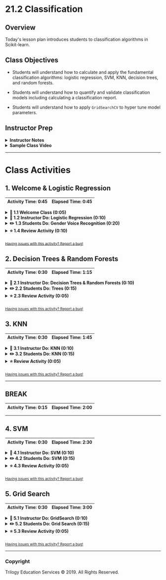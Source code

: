 # 21.2 Classification

## Overview

Today's lesson plan introduces students to classification algorithms in Scikit-learn.

## Class Objectives

* Students will understand how to calculate and apply the fundamental classification algorithms: logistic regression, SVM, KNN, decision trees, and random forests.

* Students will understand how to quantify and validate classification models including calculating a classification report.

* Students will understand how to apply `GridSearchCV` to hyper tune model parameters.

## Instructor Prep

<details>
  <summary><strong>Instructor Notes</summary></strong>

* Today's class introduces students to a variety of classification and clustering algorithms within the Sklearn ecosystem.

* Today's material should be exciting. Several algorithms are covered conceptually and then applied to a real dataset. The variety of algorithms should keep students engaged while the common dataset provides a thread that ties everything together.

* Today's class transitions from regression analysis to classification and clustering. Students will learn several algorithms conceptually and then apply those algorithms to a common dataset. This allows students to focus on the algorithms and the subtle performance differences rather than with data preprocessing. Students will learn how to generate classification reports to compare model performance and how to tune hyper parameters to optimize their models.

* Please reference our [Student FAQ](../../../05-Instructor-Resources/README.md#unit-21-machine-learning) for answers to questions frequently asked by students of this program. If you have any recommendations for additional questions, feel free to log an issue or a pull request with your desired additions.

* Have your TAs refer to the [Time Tracker](TimeTracker.xlsx) to stay on track.

* Lastly, as a reminder these slideshows are for instructor use only - when distributing slides to students, please first export the slides to a PDF file. You may then distribute the PDF file through Slack.

</details>

<details>
  <summary><strong>Sample Class Video</summary></strong>

* To view an example class lecture visit (Note video may not reflect latest lesson plan): [Class Video](https://codingbootcamp.hosted.panopto.com/Panopto/Pages/Viewer.aspx?id=a7866f95-550e-47da-a107-a89401847672)

</details>

- - -
# Class Activities

## 1. Welcome & Logistic Regression

| Activity Time:       0:45 |  Elapsed Time:       0:45 |
|---------------------------|---------------------------|

<details>
  <summary><strong> 📣 1.1 Welcome Class (0:05)</summary></strong>

* Explain that today's class will focus on classification.

* Remind students that classification is the prediction of discrete outputs or labels.

</details>

<details>
  <summary><strong> 📣 1.2 Instructor Do: Logistic Regression (0:10)</summary></strong>

* **File**: [Ins_Logistic_Regression.ipynb](Activities/01-Ins_Logistic_Regression/Solved/Ins_Logistic_Regression.ipynb)

* Walk through the [slideshow](https://docs.google.com/presentation/d/13i1tjdEfJ1NnN1_FviXnVomDavqhdZEBBcxSbb99Y0o) and highlight the following points:

  * Logistic Regression is a statistical method for predicting binary outcomes from data. With linear regression, our linear model may provide a numerical output such as age. With logistic regression, the numerical value for age could be translated to a probability between 0 and 1. This discrete output could then be labeled as "young" vs "old".

    ![logistic-regression.png](Images/logistic-regression.png)

  * Logistic regression is calculated by applying an activation function as the final step to our linear model. This transforms a numerical range to a bounded probability between 0 and 1.

  * We can use logistic regression to predict which category or class a new data point should have.

    ![logistic_1.png](Images/logistic_1.png)
    ![logistic_2.png](Images/logistic_2.png)
    ![logistic_3.png](Images/logistic_3.png)

* After presenting the slideshow, open the Jupyter notebook and walk through the Scikit-Learn implementation for logistic regression.

  * Explain that we can use the `make_blobs` function to generate two different groups (classes) of data. We can then apply logistic regression to determine if new data points belong to the purple group or the yellow group.

    ![make-blobs.png](Images/make-blobs.png)

  * We create our model using the `LogisticRegression` class from Sklearn.

    ![logistic-regression-model.png](Images/logistic-regression-model.png)

  * Then we fit (train) the model using our training data.

    ![train-logistic-model.png](Images/train-logistic-model.png)

  * And validate it using the test data.

    ![test-logistic-model.png](Images/test-logistic-model.png)

  * And finally, we can make predictions.

    ![new-data.png](Images/new-data.png)

    ![predicted-class.png](Images/predicted-class.png)

</details>

<details>
  <summary><strong> ✏️ 1.3 Students Do: Gender Voice Recognition (0:20)</strong></summary>

* **File**: [Stu_Voice_Recognition.ipynb](Activities/02-Stu_Voice_Recognition/Unsolved/Stu_Voice_Recognition.ipynb)

</details>

<details>
  <summary><strong> ⭐ 1.4 Review Activity (0:10)</strong></summary>

* Walk through the [solution](Activities/02-Stu_Voice_Recognition/Solved/Stu_Voice_Recognition.ipynb) and highlight the following:

  * Remind students that logistic regression is used to predict categories or labels.

  * Explain that we will perform logistic regression to our dataset in order to predict the label `male` or `female`.

  * Show the prediction results for at least 10 of the test data samples. The output labels will be `male` or `female`.

    ![gender-predictions.png](Images/gender-predictions.png)

</details>

<sub>[Having issues with this activity? Report a bug!](https://bit.ly/2VfFqy7)</sub>

## 2. Decision Trees & Random Forests

| Activity Time:       0:30 |  Elapsed Time:       1:15 |
|---------------------------|---------------------------|

<details>
  <summary><strong> 📣 2.1 Instructor Do: Decision Trees & Random Forests (0:10)</summary></strong>

* **File**: [Ins_Trees.ipynb](Activities/03-Ins_Trees/Solved/Ins_Decision_Trees.ipynb)

* Walk through the [slideshow](https://docs.google.com/presentation/d/1gWVYKPP0ZyRWN7hpeNTdZxkKdlRX8UdI5Kzw-aOVG40) (Slides 1-5) and highlight the following points about Decision Trees:

  * Decision Trees encode a series of True/False questions that can be interpreted as if-else statements

    ![decision-tree.png](Images/decision-tree.png)

    ![dtree-ifelse.png](Images/dtree-ifelse.png)

  * Decision trees have a depth: the number of `if-else` statements encountered before making a decision.

  * Decision trees can become very complex and very deep, depending on how many questions have to be answered. Deep and complex trees tend to overfit to the data and do not generalize well.

    ![tree.png](Images/tree.png)

* Next, cover the slide (Slide 6) on Random Forests and highlight the following points:

  * Instead of one large, complex tree, you use many small and simple decision trees and average their outputs.

  * These simple trees are created by randomly sampling the data and creating a decision tree for only that small portion of data. This is known as a **weak classifier** because it is only trained on a small piece of the original data and by itself is only slightly better than a random guess. However, many "slightly better than average" small decision trees can be combined to create a **strong classifier**, which has much better decision making power.

  * Another benefit to this algorithm is that it is robust against overfitting. This is because all of those weak classifiers are trained on different pieces of the data.

    ![random-forest.png](Images/random-forest.png)

* After presenting the slideshow, open the Jupyter notebook and walk through the Scikit-Learn implementation for a decision tree.

* If you are able to successfully install `graphviz` and `pydotplus` open the Decision Tree Jupyter notebook [here](Extra_Content/Ins_Decision_Trees_Graphviz.ipynb) from the `Extra_Content` folder.

* If you are not able to successfully install `graphviz` and `pydotplus` open the `iris.png` image below.

* Whether using the Jupyter notbook or the PNG file, show how each node in the tree attempts to split the data based on some criteria of the input data. The top of the tree will be the decision point that makes the biggest split. Each sub-node makes a finer and finer grain decision as the depth increases.

  ![iris.png](Images/iris.png)

* Point out that the training phase of the decision tree algorithm learns which features best split the data.

* Explain a byproduct of the Random Forest algorithm is a ranking of feature importance (i.e. which features have the most impact on the decision).

* Show that Scikit-Learn provides an attribute called `feature_importances_`, where you can see which features were the most significant.

  ```python
  sorted(zip(rf.feature_importances_, iris.feature_names), reverse=True)
  ```

</details>

<details>
  <summary><strong> ✏️ 2.2 Students Do: Trees (0:15)</strong></summary>

* **File**: [Stu_Trees.ipynb](Activities/04-Stu_Trees/Unsolved/Stu_Trees.ipynb)

</details>

<details>
  <summary><strong> ⭐ 2.3 Review Activity (0:05)</strong></summary>

* Walk students through the [solution](Activities/04-Stu_Trees/Solved/Stu_Trees.ipynb) and highlight the following:

  * In this activity, the model accuracy is low and the complexity is high. Show the diagram of the decision tree and explain that this tree may be too complex to generalize to other diabetes datasets.

    ![tree.png](Images/tree.png)

  * The accuracy improves slightly when using a random forest classifier. Change the number of estimators in the random forest model and re-compute the score to show how it changes.

    ![nestimators.png](Images/nestimators.png)

</details>

<sub>[Having issues with this activity? Report a bug!](hhttps://bit.ly/39Tfn5l)</sub>

## 3. KNN

| Activity Time:       0:30 |  Elapsed Time:      1:45  |
|---------------------------|---------------------------|

<details>
  <summary><strong> 📣 3.1 Instructor Do: KNN (0:10)</strong></summary>

* **File**: [Ins_K_Nearest_Neighbors.ipynb](Activities/05-Ins_KNN/Solved/Ins_K_Nearest_Neighbors.ipynb)

* Walk through the [slideshow](https://docs.google.com/presentation/d/1qPXEsZ13syOZQz_D_q83yGGlXC8jhIu-NZ8d6EXIaYE) and highlight the following points:

  * The KNN algorithm is a simple, yet robust machine learning algorithm. It can be used for both regression and classification. However, it is typically used for classification.

  * Walk through the examples provided and show how K changes the classification. Be sure to point out that we use odd numbers for k so that there isn't a tie between neighboring points.

    ![k1.png](Images/k1.png)

    ![k3.png](Images/k3.png)

    ![k5.png](Images/k5.png)

    ![k7.png](Images/k7.png)

  * Finally, explain that the `k` for KNN is often calculated computationally with a loop.

* After presenting the slideshow, open the Jupyter notebook and walk through the Scikit-Learn implementation for K Nearest Neighbor algorithm. This code should look familiar by now since it uses the standard model-fit-predict pattern.

  * Point out that the best `k` value for this dataset is where the score is both accurate and has started to stabilize.

  ![knn-scores.png](Images/knn-scores.png)

  ![knn-plot.png](Images/knn-plot.png)

</details>

<details>
  <summary><strong> ✏️ 3.2 Students Do: KNN (0:15)</summary></strong>

* **File**: [Stu_Brains.ipynb](Activities/06-Stu_KNN/Unsolved/Stu_KNN.ipynb)

</details>

<details>
  <summary><strong> ⭐ Review Activity (0:05)</strong></summary>

* Walk students through the notebook and highlight the following:

  * For this activity, `K=13` seems to be the best combination of both the train and test scores.

    ![knn-train-test.png](Images/knn-train-test.png)

* Ask students for any additional questions before moving on.

</details>

<sub>[Having issues with this activity? Report a bug!](https://bit.ly/2wlJJzA)</sub>

- - -

## BREAK

| Activity Time:       0:15 |  Elapsed Time:      2:00  |
|---------------------------|---------------------------|

- - -

## 4. SVM

| Activity Time:       0:30 |  Elapsed Time:      2:30  |
|---------------------------|---------------------------|

<details>
  <summary><strong> 📣 4.1 Instructor Do: SVM (0:10)</strong></summary>

* **File**: [Ins_Support_Vector_Machine.ipynb](Activities/07-Ins_SVM/Solved/Ins_Support_Vector_Machine.ipynb)

* Walk through the SVM [slideshow](https://docs.google.com/presentation/d/1SEGDns0H7syhbAJgLi_y5POO4qtPuOtkSyMMZ1qfszw) and highlight the following points:

  * The goal of a linear classifier is to find a line that separates two groups of classes. However, there may be many options for choosing this line and each boundary could result in misclassification of new data.

    ![linear-discriminative-classifiers.png](Images/linear-discriminative-classifiers.png)

    ![classifier-boundaries.png](Images/classifier-boundaries.png)

  * SVM try to find a hyperplane that maximizes the boundaries between groups. This is like building a virtual wall between groups where you want the wall to be as thick as possible.

    ![svm-hyperplane.png](Images/svm-hyperplane.png)

* After presenting the slideshow, open the Jupyter notebook and walk through the Scikit-Learn implementation for the support vector machine classifier algorithm.

  * Point out that there are different kernels available for the SVM model in SciKit-Learn, but we are going to use the linear model in this example.

    ![svm-linear.png](Images/svm-linear.png)

  * Show how to plot the decision boundaries for the trained model. It isn't important for students to fully understand the plotting code, but conceptually, they should be able to see how the algorithm maximized the boundaries between the two groups.

    ![svm-boundary-plot.png](Images/svm-boundary-plot.png)

  * Next, show an example of "real" data where the boundaries are overlapping. In this case, the svm algorithm will "soften" the margins and allow some of the data points to cross over the margin boundaries in order to obtain a fit.

    ![svm-soften.png](Images/svm-soften.png)

  * Finally, show how to generate a classification report to quantify and validate the model performance.

    ![svm-report.png](Images/svm-report.png)

  * Optionally, use the supplemental [slideshow](https://docs.google.com/presentation/d/146jEMMq9EUUmfkh61AFjGNfT4QWtW9fWSPQfo1JSDrU) on precision and recall to deep dive into the meaning behind each score.

</details>

<details>
  <summary><strong> ✏️ 4.2 Students Do: SVM (0:15)</strong></summary>

* **File**: [Stu_SVM.ipynb](Activities/08-Stu_SVM/Unsolved/Stu_SVM.ipynb)

</details>

<details>
  <summary><strong> ⭐ 4.3 Review Activity (0:05)</strong></summary>

* Walk students through the [solution](Activities/08-Stu_SVM/Solved/Stu_SVM.ipynb) notebook and highlight the following:

  * The F1 scores indicate that this model is slightly more accurate at predicting negative cases of diabetes than positive cases.

  ![svm-f1.png](Images/svm-f1.png)

</details>

<sub>[Having issues with this activity? Report a bug!](https://bit.ly/2XrmkYy)</sub>

## 5. Grid Search

| Activity Time:       0:30 |  Elapsed Time:      3:00  |
|---------------------------|---------------------------|

<details>
  <summary><strong>📣 5.1 Instructor Do: GridSearch (0:10)</strong></summary>

* **File**: [Ins_GridSearch.ipynb](Activities/09-Ins_GridSearch/Solved/Ins_GridSearch.ipynb)

* Open the Jupyter notebook and walk through the code for hyperparameter tuning with `GridSearchCV`.

  * Show the output of the SVM model to highlight the different features available for the model. Each of these features can be adjusted and tweaked to improve model performance.

    ![svm-model.png](Images/svm-model.png)

  * Explain that in machine learning, there are few if any general rules on how to adjust these parameters. Instead, machine learning practitioners often use a brute force approach where they try different combinations of values to see which has the best performance. This is known as `hyperparameter tuning`

  * To simplify the hyperparameter tuning process, SciKit-Learn provides a tool called `GridSearchCV`. This class is known as a `meta-estimator`. That is, it takes a model and a dictionary of parameter settings and tests all combinations of parameter settings to see which settings have the best performance.

    ![grid-model.png](Images/grid-model.png)

    ![grid-fit.png](Images/grid-fit.png)

  * Once the model has been trained, the best parameters can be accessed through the `best_params_` attribute.

    ![grid-best-params.png](Images/grid-best-params.png)

  * Similarly, the best score can be accessed through the `best_score_` attribute.

    ![grid-best-score.png](Images/grid-best-score.png)

  * The grid meta-estimator basically wraps the original model, so you can access the model functions like `predict`.

    ![grid-predict.png](Images/grid-predict.png)

</details>

<details>
  <summary><strong> ✏️ 5.2 Students Do: Grid Search (0:15)</strong></summary>

* **File**: [Stu_GridSearch.ipynb](Activities/10-Stu_GridSearch/Unsolved/Stu_GridSearch.ipynb)

</details>

<details>
  <summary><strong> ⭐ 5.3 Review Activity (0:05)</strong></summary>

* Walk students through the [solution](Activities/10-Stu_GridSearch/Solved/Stu_GridSearch.ipynb) notebook and highlight the following:

  * Explain that Grid Search tested our model with 27 different combinations of parameters and data. Applying GridSearch saves us considerable time vs manually changing these values ourselves.

  * Explain that knowing which parameters to tune and which values to use comes from both experience and Sklearn's documentation for their algorithms.

  * Point out that by simply tuning two of our hyperparameters, the model score increased from 0.729 to an accuracy score of 0.774!

    ![grid-score-diabetes.png](Images/grid-score-diabetes.png)

</details>

<sub>[Having issues with this activity? Report a bug!](https://bit.ly/2xbWywM)</sub>

- - -

### Copyright

Trilogy Education Services © 2019. All Rights Reserved.

